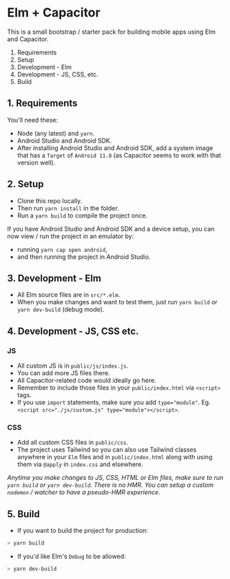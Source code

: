 # Elm + Capacitor

This is a small bootstrap / starter pack for building mobile apps using Elm and Capacitor.

1. Requirements
2. Setup
3. Development - Elm
4. Development - JS, CSS, etc.
6. Build

## 1. Requirements

You'll need these:

- Node (any latest) and `yarn`.
- Android Studio and Android SDK.
- After installing Android Studio and Android SDK, add a system image that has a `Target` of `Android 11.0` (as Capacitor seems to work with that version well).

## 2. Setup

- Clone this repo locally.
- Then run `yarn install` in the folder.
- Run a `yarn build` to compile the project once.

If you have Android Studio and Android SDK and a device setup, you can now view / run the project in an emulator by:

- running `yarn cap open android`,
- and then running the project in Android Studio.

## 3. Development - Elm

- All Elm source files are in `src/*.elm`. 
- When you make changes and want to test them, just run `yarn build` or `yarn dev-build` (debug mode).

## 4. Development - JS, CSS etc.

### JS

- All custom JS is in `public/js/index.js`.
- You can add more JS files there.
- All Capacitor-related code would ideally go here.
- Remember to include those files in your `public/index.html` via `<script>` tags.
- If you use `import` statements, make sure you add `type="module"`. Eg. `<script src="./js/custom.js" type="module"></script>`.

### CSS

- Add all custom CSS files in `public/css`.
- The project uses Tailwind so you can also use Tailwind classes anywhere in your `Elm` files and in `public/index.html` along with using them via `@apply` in `index.css` and elsewhere.

*Anytime you make changes to JS, CSS, HTML or Elm files, make sure to run `yarn build` or `yarn dev-build`. There is no HMR. You can setup a custom `nodemon` / watcher to have a pseudo-HMR experience.*

## 5. Build

- If you want to build the project for production:

```bash
> yarn build
```

- If you'd like Elm's `Debug` to be allowed:

```bash
> yarn dev-build
```
